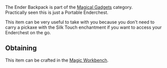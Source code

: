 The Ender Backpack is part of the [Magical Gadgets](https://github.com/Slimefun/Slimefun4/wiki/Magical-Gadgets) category.  
Practically seen this is just a Portable Enderchest.  

This item can be very useful to take with you because you don't need to carry a pickaxe with the Silk Touch enchantment if you want to access your Enderchest on the go.

## Obtaining
This item can be crafted in the [Magic Workbench](https://github.com/Slimefun/Slimefun4/wiki/Magic-Workbench).
